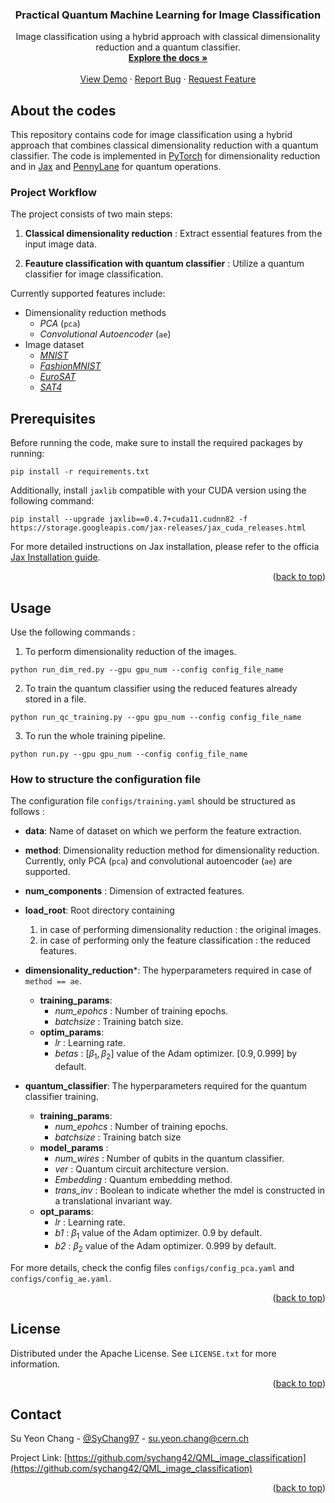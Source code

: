 <!--Back to the top -->
<a name="readme-top"></a>


<div align="center">
<h3 align="center">Practical Quantum Machine Learning for Image Classification</h3>
  <p align="center">
     Image classification using a hybrid approach with classical dimensionality reduction and a quantum classifier.
    <br />
    <a href="https://github.com/github_username/repo_name"><strong>Explore the docs »</strong></a>
    <br />
    <br />
    <a href="https://github.com/github_username/repo_name">View Demo</a>
    ·
    <a href="https://github.com/sychang42/QML_image_classification/issues">Report Bug</a>
    ·
    <a href="https://github.com/sychang42/QML_image_classification/issues">Request Feature</a>
  </p>
</div>


## About the codes

This repository contains code for image classification using a hybrid approach that combines classical dimensionality reduction with a quantum classifier. The code is implemented in [PyTorch](link_to_pytorch) for dimensionality reduction and in [Jax](https://github.com/google/jax) and [PennyLane](https://github.com/PennyLaneAI/pennylane) for quantum operations.

### Project Workflow

The project consists of two main steps:

1. __Classical dimensionality reduction__ : Extract essential features from the input image data. 

2. __Feauture classification with quantum classifier__ : Utilize a quantum classifier for image classification. 


Currently supported features include:
- Dimensionality reduction methods
    - *PCA* (``pca``)
    - *Convolutional Autoencoder* (``ae``)
- Image dataset 
    - [*MNIST*](https://pytorch.org/vision/0.15/generated/torchvision.datasets.MNIST.html#torchvision.datasets.MNIST)
    - [*FashionMNIST*](https://pytorch.org/vision/stable/generated/torchvision.datasets.FashionMNIST.html)
    - [*EuroSAT*](https://github.com/phelber/EuroSAT)
    - [*SAT4*](https://csc.lsu.edu/~saikat/deepsat/)

## Prerequisites
Before running the code, make sure to install the required packages by running:

```
pip install -r requirements.txt
```

Additionally, install `jaxlib` compatible with your CUDA version using the following command:

```
pip install --upgrade jaxlib==0.4.7+cuda11.cudnn82 -f https://storage.googleapis.com/jax-releases/jax_cuda_releases.html
```

For more detailed instructions on Jax installation, please refer to the officia [Jax Installation guide](https://jax.readthedocs.io/en/latest/installation.html). 

<p align="right">(<a href="#readme-top">back to top</a>)</p>


## Usage

Use the following commands  :

1. To perform dimensionality reduction of the images. 

```
python run_dim_red.py --gpu gpu_num --config config_file_name
```

2. To train the quantum classifier using the reduced features already stored in a file. 

```
python run_qc_training.py --gpu gpu_num --config config_file_name
```


3. To run the whole training pipeline. 

```
python run.py --gpu gpu_num --config config_file_name
```

### How to structure the configuration file

The configuration file `configs/training.yaml` should be structured as follows : 

* __data__: Name of dataset on which we perform the feature extraction. 
* __method__:  Dimensionality reduction method for dimensionality reduction. Currently, only PCA (``pca``) and convolutional autoencoder (``ae``) are supported.
* __num_components__ : Dimension of extracted features. 
* __load_root__: Root directory containing 
  1. in case of performing dimensionality reduction : the original images. 
  2. in case of performing only the feature classification :  the reduced features.

* __dimensionality_reduction__*: The hyperparameters required in case of ``method == ae``.
  - __training_params__: 
    - *num_epohcs* : Number of training epochs. 
    - *batchsize* : Training batch size.
  - __optim_params__: 
    - *lr* : Learning rate. 
    - *betas* : $[\beta_1, \beta_2]$ value of the Adam optimizer. $[0.9,  0.999]$ by default. 


* __quantum_classifier__: The hyperparameters required for the quantum classifier training.
  - __training_params__: 
    - *num_epohcs* : Number of training epochs. 
    - *batchsize* : Training batch size
  - __model_params__ :   
    - *num_wires* : Number of qubits in the quantum classifier.  
    - *ver* :  Quantum circuit architecture version.  
    - *Embedding* :  Quantum embedding method.  
    - *trans_inv* : Boolean to indicate whether the mdel is constructed in a translational invariant way.  
  - __opt_params__: 
    - *lr* : Learning rate. 
    - *b1* : $\beta_1$ value of the Adam optimizer. 0.9 by default. 
    - *b2* : $\beta_2$ value of the Adam optimizer. 0.999 by default.

For more details, check the config files ``configs/config_pca.yaml`` and ``configs/config_ae.yaml``. 

<p align="right">(<a href="#readme-top">back to top</a>)</p>



## License

Distributed under the Apache License. See `LICENSE.txt` for more information.

<p align="right">(<a href="#readme-top">back to top</a>)</p>


<!-- CONTACT -->
## Contact

Su Yeon Chang - [@SyChang97](https://twitter.com/SyChang97) - su.yeon.chang@cern.ch

Project Link: [https://github.com/sychang42/QML_image_classification](https://github.com/sychang42/QML_image_classification)

<p align="right">(<a href="#readme-top">back to top</a>)</p>


